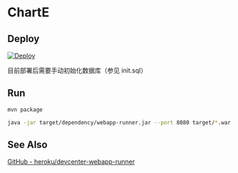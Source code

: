 # ChartE

## Deploy

[![Deploy](https://www.herokucdn.com/deploy/button.png)](https://dashboard.heroku.com/new?template=https://github.com/zpcc/ChartE)

目前部署后需要手动初始化数据库（参见 init.sql）

## Run

```bash
mvn package

java -jar target/dependency/webapp-runner.jar --port 8080 target/*.war
```

## See Also

[GitHub - heroku/devcenter-webapp-runner](https://github.com/heroku/devcenter-webapp-runner)
